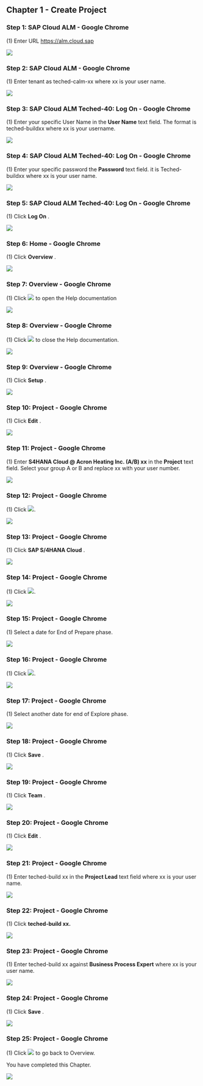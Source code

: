﻿## Chapter 1 \- Create Project

### Step 1: SAP Cloud ALM - Google Chrome



\(1\) Enter URL https://alm.cloud.sap

![](Markdown_files/img_0.png)



### Step 2: SAP Cloud ALM - Google Chrome



\(1\) Enter tenant as teched\-calm\-xx where xx is your user name.

![](Markdown_files/img_000.png)



### Step 3: SAP Cloud ALM Teched-40: Log On - Google Chrome



\(1\) Enter your specific User Name in the  **User Name**  text field. The format is teched\-buildxx where xx is your username.

![](Markdown_files/img_001.png)



### Step 4: SAP Cloud ALM Teched-40: Log On - Google Chrome



\(1\) Enter your specific password the  **Password**  text field. it is Teched\-buildxx where xx is your user name.

![](Markdown_files/img_002.png)



### Step 5: SAP Cloud ALM Teched-40: Log On - Google Chrome



\(1\) Click  **Log On** .

![](Markdown_files/img_003.png)



### Step 6: Home - Google Chrome



\(1\) Click  **Overview** .

![](Markdown_files/img_004.png)



### Step 7: Overview - Google Chrome



\(1\) Click  ![](Markdown_files/fieldicon.png) to open the Help documentation

 

![](Markdown_files/img_005.png)



### Step 8: Overview - Google Chrome



\(1\) Click  ![](Markdown_files/fieldicon00.png) to close the Help documentation.

![](Markdown_files/img_006.png)



### Step 9: Overview - Google Chrome



\(1\) Click  **Setup** .

![](Markdown_files/img_007.png)



### Step 10: Project - Google Chrome



\(1\) Click  **Edit** .

![](Markdown_files/img_008.png)



### Step 11: Project - Google Chrome



\(1\) Enter  **S4HANA Cloud &#64; Acron Heating Inc. \(A/B\) xx**  in the  **Project**  text field. Select your group A or B and replace xx with your user number.

![](Markdown_files/img_009.png)



### Step 12: Project - Google Chrome



\(1\) Click  ![](Markdown_files/fieldicon01.png).

![](Markdown_files/img_010.png)



### Step 13: Project - Google Chrome



\(1\) Click  **SAP S/4HANA Cloud** .

![](Markdown_files/img_011.png)



### Step 14: Project - Google Chrome



\(1\) Click  ![](Markdown_files/fieldicon_10.png).

![](Markdown_files/img_012.png)



### Step 15: Project - Google Chrome



\(1\) Select a date for End of Prepare phase.

![](Markdown_files/img_013.png)



### Step 16: Project - Google Chrome



\(1\) Click  ![](Markdown_files/fieldicon_16.png).

![](Markdown_files/img_014.png)



### Step 17: Project - Google Chrome



\(1\) Select another date for end of Explore phase.

![](Markdown_files/img_015.png)



### Step 18: Project - Google Chrome



\(1\) Click  **Save** .

![](Markdown_files/img_016.png)



### Step 19: Project - Google Chrome



\(1\) Click  **Team** .

![](Markdown_files/img_017.png)



### Step 20: Project - Google Chrome



\(1\) Click  **Edit** .

![](Markdown_files/img_018.png)



### Step 21: Project - Google Chrome



\(1\) Enter teched\-build xx in the  **Project Lead**  text field where xx is your user name.

![](Markdown_files/img_019.png)



### Step 22: Project - Google Chrome



\(1\) Click  **teched\-build xx.** 

![](Markdown_files/img_020.png)



### Step 23: Project - Google Chrome



\(1\) Enter teched\-build xx against  **Business Process Expert** where xx is your user name.

 

![](Markdown_files/img_021.png)



### Step 24: Project - Google Chrome



\(1\) Click  **Save** .

![](Markdown_files/img_022.png)



### Step 25: Project - Google Chrome



\(1\) Click  ![](Markdown_files/fieldicon02.png) to go back to Overview. 

 

You have completed this Chapter.

![](Markdown_files/img_023.png)



